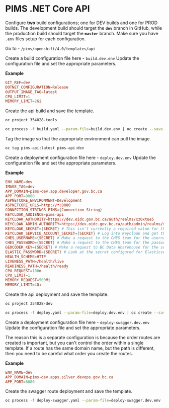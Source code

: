# PIMS .NET Core API

Configure **two** build configurations; one for DEV builds and one for PROD builds. The development build should target the **`dev`** branch in GitHub, while the production build should target the **`master`** branch. Make sure you have `.env` files setup for each configuration.

Go to - `/pims/openshift/4.0/templates/api`

Create a build configuration file here - `build.dev.env`
Update the configuration file and set the appropriate parameters.

**Example**

```conf
GIT_REF=dev
DOTNET_CONFIGURATION=Release
OUTPUT_IMAGE_TAG=latest
CPU_LIMIT=1
MEMORY_LIMIT=2Gi
```

Create the api build and save the template.

```bash
oc project 354028-tools

oc process -f build.yaml --param-file=build.dev.env | oc create --save-config=true -f -
```

Tag the image so that the appropriate environment can pull the image.

```bash
oc tag pims-api:latest pims-api:dev
```

Create a deployment configuration file here - `deploy.dev.env`
Update the configuration file and set the appropriate parameters.

**Example**

```conf
ENV_NAME=dev
IMAGE_TAG=dev
APP_DOMAIN=pims-dev.app.developer.gov.bc.ca
APP_PORT=8080
ASPNETCORE_ENVIRONMENT=Development
ASPNETCORE_URLS=http://*:8080
CONNECTION_STRINGS_PIMS={Connection String}
KEYCLOAK_AUDIENCE=pims-api
KEYCLOAK_AUTHORITY=https://dev.oidc.gov.bc.ca/auth/realms/xz0xtue5
KEYCLOAK_ADMIN_AUTHORITY=https://dev.oidc.gov.bc.ca/auth/admin/realms/xz0xtue5
KEYCLOAK_SECRET={SECRET} # This isn't currently a required value for the api configuration.
KEYCLOAK_SERVICE_ACCOUNT_SECRET={SECRET} # Log into Keycloak and get the pims-service-account secret.
CHES_USERNAME={SECRET} # Make a request to the CHES team for the username.
CHES_PASSWORD={SECRET} # Make a request to the CHES team for the password.
GEOCODER_KEY={SECRET} # Make a request to BC Data Wharehouse for the secret.
ELASTIC_PASSWORD={SECRET} # Look at the secret configured for Elasticsearch.
HEALTH_SCHEME=HTTP
LIVENESS_PATH=/health/live
READINESS_PATH=/health/ready
CPU_REQUEST=100m
CPU_LIMIT=1
MEMORY_REQUEST=500Mi
MEMORY_LIMIT=4Gi
```

Create the api deployment and save the template.

```bash
oc project 354028-dev

oc process -f deploy.yaml --param-file=deploy.dev.env | oc create --save-config=true -f -
```

Create a deployment configuration file here - `deploy-swagger.dev.env`
Update the configuration file and set the appropriate parameters.

The reason this is a separate configuration is because the order routes are created is important, but you can't control the order within a single template.
If a route has the same domain name, but the path is different, then you need to be careful what order you create the routes.

**Example**

```conf
ENV_NAME=dev
APP_DOMAIN=pims-dev.apps.silver.devops.gov.bc.ca
APP_PORT=8080
```

Create the swagger route deployment and save the template.

```bash
oc process -f deploy-swagger.yaml --param-file=deploy-swagger.dev.env | oc create --save-config=true -f -
```
